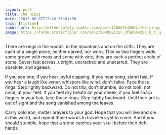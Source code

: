 ```yaml
---
layout: post
title: The Rings
date: '2015-06-07T17:49:31+01:00'
tags: [fiction]
tumblr_url: http://elfen-safety.tumblr.com/post/120967648802/the-rings
image: https://farm6.staticflickr.com/5452/9040581317_dfa8bb4356_k_d.jpg
---
```


There are rings in the woods, in the mountains and on the cliffs. They are each of a single piece, neither carved, nor worn. Thin as two fingers wide, some grown with moss and some with vine, they are each a perfect circle of stone. Seven feet across, upright, uncracked and unscarred. They are absolute, and ageless.

<!--more-->

If you see one, if you hear joyful clapping, if you hear song, stand fast. If you hear a laugh like water, whispers like wind, don't falter. Face those rings. Step lightly backward. Do not trip, don’t stumble, do not look, not once, at your feet. If you feel dry breath on your cheek, if you feel sharp fingers in your hair, face those rings. Step lightly backward. Until their arc is out of sight and the song vanished among the leaves.

Carry cold iron, mutter prayers to your god. Hope that you will live and die in this world, and repeat these words to travellers yet to come. And if you should stumble, hope that a stone catches your skull before their deft hands.
